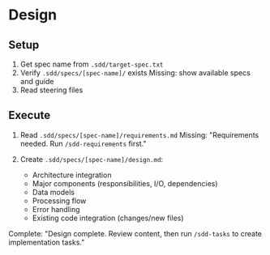 # Design

## Setup
1. Get spec name from `.sdd/target-spec.txt`
2. Verify `.sdd/specs/[spec-name]/` exists
   Missing: show available specs and guide
3. Read steering files

## Execute
1. Read `.sdd/specs/[spec-name]/requirements.md`
   Missing: "Requirements needed. Run `/sdd-requirements` first."

2. Create `.sdd/specs/[spec-name]/design.md`:
   - Architecture integration
   - Major components (responsibilities, I/O, dependencies)
   - Data models
   - Processing flow
   - Error handling
   - Existing code integration (changes/new files)

Complete:
"Design complete. Review content, then run `/sdd-tasks` to create implementation tasks."
